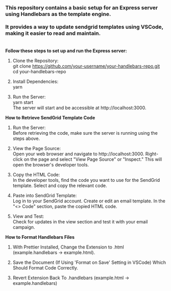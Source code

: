### This repository contains a basic setup for an Express server using Handlebars as the template engine.<br><br>It provides a way to update sendgrid templates using VSCode, making it easier to read and maintain.<br><br>

**Follow these steps to set up and run the Express server:**

1. Clone the Repository:<br>
   git clone https://github.com/your-username/your-handlebars-repo.git<br>
   cd your-handlebars-repo<br>

2. Install Dependencies:<br>
   yarn<br>

3. Run the Server:<br>
   yarn start<br>
   The server will start and be accessible at http://localhost:3000.<br>

**How to Retrieve SendGrid Template Code**

1. Run the Server:<br>
   Before retrieving the code, make sure the server is running using the steps above.<br>

2. View the Page Source:<br>
   Open your web browser and navigate to http://localhost:3000. Right-click on the page and select "View Page Source" or "Inspect." This will open the browser's developer tools.<br>

3. Copy the HTML Code:<br>
   In the developer tools, find the code you want to use for the SendGrid template. Select and copy the relevant code.<br>

4. Paste into SendGrid Template:<br>
   Log in to your SendGrid account. Create or edit an email template. In the "<> Code" section, paste the copied HTML code.<br>

5. View and Test:<br>
   Check for updates in the view section and test it with your email campaign.<br>

**How to Format Handlebars Files**

1. With Prettier Installed, Change the Extension to .html (example.handlebars -> example.html).

2. Save the Document (If Using 'Format on Save' Setting in VSCode) Which Should Format Code Correctly.

3. Revert Extension Back To .handlebars (example.html -> example.handlebars)
